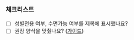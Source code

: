 ### 체크리스트

- [ ] 성별전용 여부, 수면가능 여부를 제목에 표시했나요?
- [ ] 권장 양식을 맞췄나요? ([가이드](https://github.com/CodePsy-2001/awesome-sauna/blob/main/CONTRIBUTING.md))
